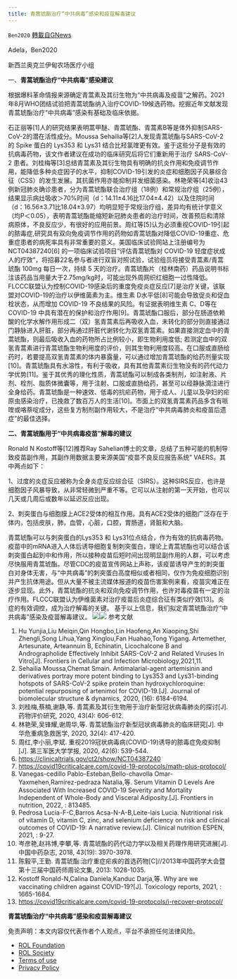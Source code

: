 ```yaml
---
title: 青蒿琥酯治疗“中共病毒”感染和疫苗解毒建议
---
```

`Ben2020` [轉載自GNews](https://gnews.org/zh-hans/2198396/)

Adela，Ben2020

新西兰奥克兰伊甸农场医疗小组

一、**青蒿琥酯治疗“中共病毒”感染建议**

根据爆料革命情报来源确定青蒿素及其衍生物为“中共病毒及疫苗”之解药。2021年8月WHO团结试验把青蒿琥酯纳入治疗COVID-19候选药物。挖掘近年文献发现青蒿琥酯治疗“中共病毒”感染有基础及临床依据。

石正丽等[1]人的研究结果表明蒿甲醚、青蒿琥酯、青蒿素B等是体外抑制SARS-CoV-2的潜在活性成分。Moussa Sehailia等[2]人发现青蒿琥酯与SARS-CoV-2 的 Spike 蛋白的 Lys353 和 Lys31 结合比羟氯喹更有效。鉴于这些分子是有效的抗病毒药物，该文作者建议在成功的临床研究后将它们重新用于治疗 SARS-CoV-2 患者。刘桂梅等[3]总结青蒿素及其衍生物具有明确的抗炎作用和免疫调节作用，能降低多种炎症因子的水平，抑制COVID-19引发的炎症和细胞因子风暴综合征（CSS）的发生发展。其抗菌作用亦能抑制并发细菌感染。林艳荣等[4]收治43例新冠肺炎确诊患者，分为青蒿琥酯联合治疗组（18例）和常规治疗组（25例），结果显示病灶吸收＞70%时间（d：14.11±4.16比17.04±4.42）以及住院时间（d：16.56±3.71比18.04±3.97）均明显短于常规治疗组，差异均有统计学意义（均P＜0.05），表明青蒿琥酯能缩短新冠肺炎患者的治疗时间，改善预后和清除病原体，不良反应少，有很好的应用前景。周红等[5]认为必须重视COVID-19引起的脓毒症,研究具有双向免疫调节作用的药物如青蒿琥酯对降低COVID-19重症、危重症患者的病死率具有非常重要的意义。美国临床试验网站上注册编号为NCT04387240[6] 的一项临床试验项目“评估青蒿琥酯对 COVID-19 轻度症状成人的疗效”，将招募22名参与者进行双盲对照试验，试验组员将接受青蒿素/青蒿琥酯 100mg 每日一次，持续 5 天的治疗。青蒿琥酯片（桂林南药）药品说明书标注该药品当用量大于2.75mg/kg时，可能出现外周网织红细胞一过性降低。FLCCC联盟认为控制COVID-19感染后的重度免疫炎症反应[7]是治疗关键，该联盟对COVID-19的治疗以伊维菌素为主。维生素 D水平低[8]可能会导致促炎和促血栓状态，从而增加 COVID-19 不良结果的风险。有证据表明维生素 C、D等在 COVID-19 中具有潜在的保护和治疗作用[9]。青蒿琥酯口服后，部分在肠道依赖酸的化学水解作用形成二（双）氢青蒿素后再吸收入血，未转化的部分则直接通过门静脉进入肝脏，部分再通过肝脏代谢转化为双氢青蒿素。如果直接测定血中的青蒿琥酯，则最后吸收入血的药物所占比例较小，即生物利用度低; 若测定血中的双氢青蒿素进行青蒿琥酯生物利用度的评价，则其生物利用度较高。在口服或直肠给药时，若要提高双氢青蒿素的体内暴露量，可以通过增加青蒿琥酯的给药剂量实现[10]。青蒿琥酯具有水溶性，有利于吸收，具有其他青蒿素衍生物没有的药代动力学优势[11]。鉴于其优秀的理化性质，青蒿琥酯可以制成各类制剂，如注射液、片剂、栓剂、脂质体微囊等，用于注射、口服或直肠给药，甚至可以经静脉滴注进行全身给药。青蒿琥酯是一种速效、低毒的抗疟药物，用于成人、儿童以及孕妇的疟原虫感染治疗，已挽救了数百万人的生活[10]。市面上的双氢青蒿素药品多含有哌喹或咯萘啶成分，这些复方制剂副作用较大，不是治疗“中共病毒肺炎和疫苗后遗症”的最佳选择。

**二、青蒿琥酯用于“中共病毒疫苗”解毒的建议**

Ronald N Kostoff等[12]推荐Ray Sahelian博士的文章，总结了五种可能的机制导致疫苗副作用，其副作用数据主要来源美国“疫苗不良反应报告系统” VAERS。其中两点如下：

1、过度的炎症反应被称为全身炎症反应综合征（SIRS）。这种SIRS反应，也许是细胞因子风暴导致，从非常轻微到严重不等。它可以从注射的第一天开始，也可以几天或几周后或数年以延迟反应出现。

2、刺突蛋白与细胞膜上ACE2受体的相互作用。具有ACE2受体的细胞广泛存在于体内，包括皮肤，肺，血管，心脏，口腔，胃肠道，肾脏和大脑。

青蒿琥酯可以与刺突蛋白的Lys353 和 Lys31位点结合，作为有效的抗病毒药物。疫苗中的mRNA进入人体后诱导细胞复制刺突蛋白，理论上青蒿琥酯也可以结合该刺突蛋白起到中和作用，所以接种疫苗后短时间出现明显副作用的人群，可以考虑尽快服用青蒿琥酯。尽管CDC的疫苗宣传网站上声称，该疫苗诱导产生的刺突蛋白对身体无害，与“中共病毒”的刺突蛋白高度相似或者相同，仅作为免疫细胞识别并产生抗体用途。但从大量不被主流媒体报道的疫苗伤害案例来看，疫苗灾难正在逐步显现。此外，青蒿琥酯的抗炎和双向免疫调节作用，也许对毒疫苗有一定的治疗作用。FLCCC联盟认为伊维菌素对治疗疫苗后炎症综合征有类似疗效[13]。炎症的有效调控，成为治疗解毒的关键。 基于以上信息，我们拟定青蒿琥酯治疗“中共病毒”感染及疫苗解毒建议。
![](https://assets.gnews.org/wp-content/uploads/2022/03/QQ浏览器截图20220321020639-1.png)![](https://assets.gnews.org/wp-content/uploads/2022/03/QQ浏览器截图20220321020652-1.png)
参考文献

1. Hu Yunjia,Liu Meiqin,Qin Hongbo,Lin Haofeng,An Xiaoping,Shi Zhengli,Song Lihua,Yang Xinglou,Fan Huahao,Tong Yigang. Artemether, Artesunate, Arteannuin B, Echinatin, Licochalcone B and Andrographolide Effectively Inhibit SARS-CoV-2 and Related Viruses In Vitro[J]. Frontiers in Cellular and Infection Microbiology,2021,11.
2. Sehailia Moussa,Chemat Smain. Antimalarial-agent artemisinin and derivatives portray more potent binding to Lys353 and Lys31-binding hotspots of SARS-CoV-2 spike protein than hydroxychloroquine: potential repurposing of artenimol for COVID-19.[J]. Journal of biomolecular structure & dynamics, 2020, (16): 6184-6194.
3. 刘桂梅,蔡楠,谢静,等. 青蒿素及其衍生物用于治疗新型冠状病毒肺炎的探讨[J]. 药物评价研究, 2020, 43(4): 606-612.
4. 林艳荣,吴锋耀,谢周华,等. 青蒿琥酯治疗新型冠状病毒肺炎的临床研究[J]. 中华危重病急救医学, 2020, 32(4): 417-420.
5. 周红,李小丽,李斌. 重视2019冠状病毒病(COVID-19)诱导的脓毒症免疫抑制[J]. 第三军医大学学报, 2020, 42(6): 539-544.
6. https://clinicaltrials.gov/ct2/show/NCT04387240
7. https://covid19criticalcare.com/covid-19-protocols/math-plus-protocol/
8. Vanegas-cedillo Pablo-Esteban,Bello-chavolla Omar-Yaxmehen,Ramírez-pedraza Natalia,等. Serum Vitamin D Levels Are Associated With Increased COVID-19 Severity and Mortality Independent of Whole-Body and Visceral Adiposity.[J]. Frontiers in nutrition, 2022, : 813485.
9. Pedrosa Lucia-F-C,Barros Acsa-N-A-B,Leite-lais Lucia. Nutritional risk of vitamin D, vitamin C, zinc, and selenium deficiency on risk and clinical outcomes of COVID-19: A narrative review.[J]. Clinical nutrition ESPEN, 2021, : 9-27.
10. 岑彦艳,赵祎博,李攀,等. 青蒿琥酯的药代动力学以及相关药理作用研究进展[J]. 中国中药杂志, 2018, 43(19): 3970-3978.
11. 陈毅平,王勤. 青蒿琥酯:治疗重症疟疾的首选药物[C]//2013年中国药学大会暨第十三届中国药师周论文集, 2013: 1028-1035.
12. Kostoff Ronald-N,Calina Daniela,Kanduc Darja,等. Why are we vaccinating children against COVID-19?[J]. Toxicology reports, 2021, : 1665-1684.
13. https://covid19criticalcare.com/covid-19-protocols/i-recover-protocol/



**青蒿琥酯治疗“中共病毒”感染和疫苗解毒建议**


 

免责声明：本文内容仅代表作者个人观点，平台不承担任何法律风险。

- [ROL Foundation](https://rolfoundation.org/)
- [ROL Society](https://rolsociety.org/)
- [Terms of use](https://gnews.org/terms-of-use-3/)
- [Privacy Policy](https://gnews.org/privacy-policy/)
